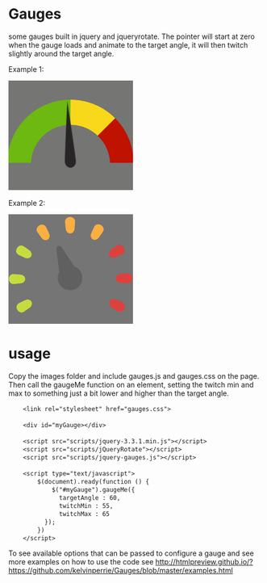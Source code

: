 # Gauges
some gauges built in jquery and jqueryrotate. The pointer will start at zero when the gauge loads and animate to the target angle, it will then twitch slightly around the target angle.

Example 1:

![Example 1](GaugeExample1.gif?raw=true "Example 1")

Example 2:

![Example 2](GaugeExample2.gif?raw=true "Example 2")

# usage

Copy the images folder and include gauges.js and gauges.css on the page. Then call the gaugeMe function on an element, setting the twitch min and max to something just a bit lower and higher than the target angle.

```
    <link rel="stylesheet" href="gauges.css">
    
    <div id="myGauge></div>
    
    <script src="scripts/jquery-3.3.1.min.js"></script>
    <script src="scripts/jQueryRotate"></script>
    <script src="scripts/jquery-gauges.js"></script>

    <script type="text/javascript">
        $(document).ready(function () {
            $("#myGauge").gaugeMe({
              targetAngle : 60,
              twitchMin : 55,
              twitchMax : 65
          });
        })
    </script>
```


To see available options that can be passed to configure a gauge and see more examples on how to use the code see http://htmlpreview.github.io/?https://github.com/kelvinperrie/Gauges/blob/master/examples.html
